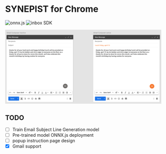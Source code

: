 # SYNEPIST for Chrome
![onnx.js](https://img.shields.io/badge/build%20with-onnx.js-blue.svg)
![inbox SDK](https://img.shields.io/badge/build%20with-inbox%20SDK-blue.svg)

![alt text](images/design.png)

## TODO
- [ ] Train Email Subject Line Generation model
- [ ] Pre-trained model ONNX.js deployment
- [ ] popup instruction page design
- [x] Gmail support 
